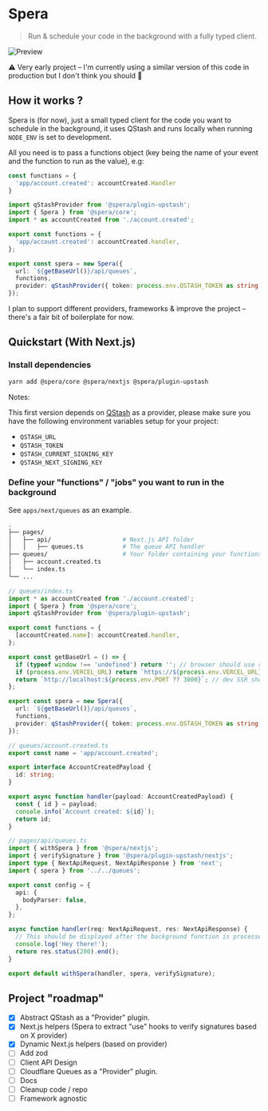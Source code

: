 # Spera

> Run & schedule your code in the background with a fully typed client.

![Preview](https://user-images.githubusercontent.com/2362138/204499245-c2d0451f-b34c-4ea1-bdb2-f0fa7f8121f5.gif)

⚠️ Very early project – I'm currently using a similar version of this code in production but I don't think you should 🤷

## How it works ?

Spera is (for now), just a small typed client for the code you want to schedule in the background, it uses QStash and runs locally when running `NODE_ENV` is set to development.

All you need is to pass a functions object (key being the name of your event and the function to run as the value), e.g:

```ts
const functions = {
  'app/account.created': accountCreated.Handler
}
```

```ts
import qStashProvider from '@spera/plugin-upstash';
import { Spera } from '@spera/core';
import * as accountCreated from './account.created';

export const functions = {
  'app/account.created': accountCreated.handler,
};

export const spera = new Spera({
  url: `${getBaseUrl()}/api/queues`,
  functions,
  provider: qStashProvider({ token: process.env.QSTASH_TOKEN as string }),
});
```

I plan to support different providers, frameworks & improve the project – there's a fair bit of boilerplate for now.

## Quickstart (With Next.js)

### Install dependencies

```bash
yarn add @spera/core @spera/nextjs @spera/plugin-upstash
```

Notes:

This first version depends on [QStash](https://upstash.com/qstash) as a provider, please make sure you have the following environment variables setup for your project:

- `QSTASH_URL`
- `QSTASH_TOKEN`
- `QSTASH_CURRENT_SIGNING_KEY`
- `QSTASH_NEXT_SIGNING_KEY`


### Define your "functions" / "jobs" you want to run in the background

See `apps/next/queues` as an example.

```bash
.
├── pages/
│   ├── api/                    # Next.js API folder
│   │   ├── queues.ts           # The queue API handler
├── queues/                     # Your folder containing your functions to run in the background
│   ├── account.created.ts
│   └── index.ts
└── ...
```

```ts
// queues/index.ts
import * as accountCreated from './account.created';
import { Spera } from '@spera/core';
import qStashProvider from '@spera/plugin-upstash';

export const functions = {
  [accountCreated.name]: accountCreated.handler,
};

export const getBaseUrl = () => {
  if (typeof window !== 'undefined') return ''; // browser should use relative url
  if (process.env.VERCEL_URL) return `https://${process.env.VERCEL_URL}`; // SSR should use vercel url
  return `http://localhost:${process.env.PORT ?? 3000}`; // dev SSR should use localhost
};

export const spera = new Spera({
  url: `${getBaseUrl()}/api/queues`,
  functions,
  provider: qStashProvider({ token: process.env.QSTASH_TOKEN as string }),
});
```

```ts
// queues/account.created.ts
export const name = 'app/account.created';

export interface AccountCreatedPayload {
  id: string;
}

export async function handler(payload: AccountCreatedPayload) {
  const { id } = payload;
  console.info(`Account created: ${id}`);
  return id;
}
```

```ts
// pages/api/queues.ts
import { withSpera } from '@spera/nextjs';
import { verifySignature } from '@spera/plugin-upstash/nextjs';
import type { NextApiRequest, NextApiResponse } from 'next';
import { spera } from '../../queues';

export const config = {
  api: {
    bodyParser: false,
  },
};

async function handler(req: NextApiRequest, res: NextApiResponse) {
  // This should be displayed after the background function is processed :)
  console.log('Hey there!');
  return res.status(200).end();
}

export default withSpera(handler, spera, verifySignature);

```

## Project "roadmap"

- [x] Abstract QStash as a "Provider" plugin.
- [x] Next.js helpers (Spera to extract "use" hooks to verify signatures based on X provider)
- [x] Dynamic Next.js helpers (based on provider)
- [ ] Add zod
- [ ] Client API Design
- [ ] Cloudflare Queues as a "Provider" plugin.
- [ ] Docs
- [ ] Cleanup code / repo
- [ ] Framework agnostic
